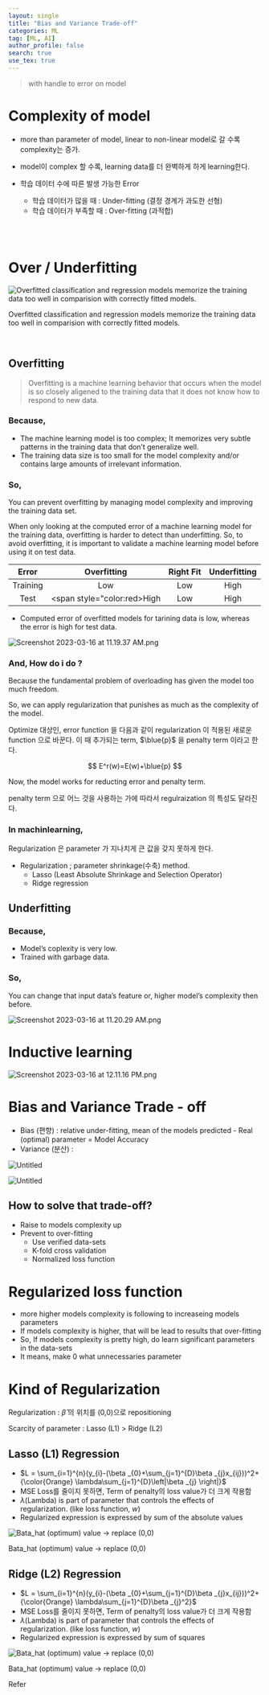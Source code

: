 ```yaml
---
layout: single
title: "Bias and Variance Trade-off"
categories: ML
tag: [ML, AI]
author_profile: false
search: true
use_tex: true
---
```


> with handle to error on model
> 

# Complexity of model

- more than parameter of model, linear to non-linear model로 갈 수록 complexity는 증가.
- model이 complex 할 수록, learning data를 더 완벽하게 하게 learning한다.
- 학습 데이터 수에 따른 발생 가능한 Error
    - 학습 데이터가 많을 때 : Under-fitting (결정 경계가 과도한 선형)
    - 학습 데이터가 부족할 때 : Over-fitting (과적합)

  <br><br>
# Over / Underfitting

![Overfitted classification and regression models memorize the training data too well in comparision with correctly fitted models.](https://github.com/woo-kyu/woo-kyu.github.io/assets/102133610/3f7d5785-d0b8-44bd-b2fe-e62b35622a4f)


Overfitted classification and regression models memorize the training data too well in comparision with correctly fitted models.

<br>

## Overfitting

> Overfitting is a machine learning behavior that occurs when the model is so closely aligened to the training data that it does not know how to respond to new data.
> 

### Because,

- The machine learning model is too complex; It memorizes very subtle patterns in the training data that don’t generalize well.
- The training data size is too small for the model complexity and/or contains large amounts of irrelevant information.

### So,

You can prevent overfitting by managing model complexity and improving the training data set.

When only looking at the computed error of a machine learning model for the training data, overfitting is harder to detect than underfitting. So, to avoid overfitting, it is important to validate a machine learning model before using it on test data.

|   Error   |            Overfitting             | Right Fit  | Underfitting  |
|:---------:|:----------------------------------:|:----------:|:-------------:|
| Training  |                Low                 |    Low     |     High      |
|   Test    | <span style="color:red>High</span> |    Low     |     High      |
- Computed error of overfitted models for tarining data is low, whereas the error is high for test data.

![Screenshot 2023-03-16 at 11.19.37 AM.png](https://s3-us-west-2.amazonaws.com/secure.notion-static.com/cc94fd85-9ad6-4441-9bf6-e0a0fd9710ff/Screenshot_2023-03-16_at_11.19.37_AM.png)

### And, How do i do ?

Because the fundamental problem of overloading has given the model too much freedom.

So, we can apply regularization that punishes as much as the complexity of the model.

Optimize 대상인, error function 을 다음과 같이 regularization 이 적용된 새로운 function 으로 바꾼다. 이 때 추가되는 term, $\blue{p}$ 을 penalty term 이라고 한다.

$$
E^r(w)=E(w)+\blue{p}
$$

Now, the model works for reducting error and penalty term.

penalty term 으로 어느 것을 사용하는 가에 따라서 regulraization 의 특성도 달라진다.

### In machinlearning,

Regularization 은 parameter 가 지나치게 큰 값을 갖지 못하게 한다.

- Regularization ; parameter shrinkage(수축) method.
    - Lasso (Least Absolute Shrinkage and Selection Operator)
    - Ridge regression

## Underfitting

### Because,

- Model’s coplexity is very low.
- Trained with garbage data.

### So,

You can change that input data’s feature or, higher model’s complexity then before.

![Screenshot 2023-03-16 at 11.20.29 AM.png](https://s3-us-west-2.amazonaws.com/secure.notion-static.com/d6c1692b-bbc7-46b6-8d37-d11ba8a75e38/Screenshot_2023-03-16_at_11.20.29_AM.png)

# Inductive learning

![Screenshot 2023-03-16 at 12.11.16 PM.png](https://s3-us-west-2.amazonaws.com/secure.notion-static.com/6b7497f1-9608-4c99-8e12-184e8c12ef48/Screenshot_2023-03-16_at_12.11.16_PM.png)

# Bias and Variance Trade - off

- Bias (편향) : relative under-fitting, mean of the models predicted - Real (optimal) parameter = Model Accuracy
- Variance (분산) :

![Untitled](https://s3-us-west-2.amazonaws.com/secure.notion-static.com/23093f57-fba5-41ac-b6fa-6e13e82263ad/Untitled.png)

![Untitled](https://s3-us-west-2.amazonaws.com/secure.notion-static.com/e9e8d616-a7fb-49f0-b96e-956345f28d6f/Untitled.jpeg)

## How to solve that trade-off?

- Raise to models complexity up
- Prevent to over-fitting
    - Use verified data-sets
    - K-fold cross validation
    - Normalized loss function

# Regularized loss function

- more higher models complexity is following to increaseing models parameters
- If models complexity is higher, that will be lead to results that over-fitting
- So, If models complexity is pretty high, do learn significant parameters in the data-sets
- It means, make 0 what unnecessaries parameter

# Kind of Regularization

Regularization : $\hat{\beta}$ 의 위치를 (0,0)으로 repositioning

Scarcity of parameter : Lasso (L1) > Ridge (L2)

## Lasso (L1) Regression

- $L = \sum_{i=1}^{n}(y_{i}-(\beta _{0}+\sum_{j=1}^{D}\beta _{j}x_{ij}))^2+{\color{Orange} \lambda\sum_{j=1}^{D}\left|\beta _{j} \right|}$
- MSE Loss를 줄이지 못하면, Term of penalty의 loss value가 더 크게 작용함
- $\lambda$(Lambda) is part of parameter that controls the effects of regularization. (like loss function, $w$)
- Regularized expression is expressed by sum of the absolute values

![Bata_hat (optimum) value → replace (0,0)](https://s3-us-west-2.amazonaws.com/secure.notion-static.com/adb9b9bf-9009-4599-ab96-c6f39304a5d2/Untitled.png)

Bata_hat (optimum) value → replace (0,0)

## Ridge (L2) Regression

- $L = \sum_{i=1}^{n}(y_{i}-(\beta _{0}+\sum_{j=1}^{D}\beta _{j}x_{ij}))^2+{\color{Orange} \lambda\sum_{j=1}^{D}\beta _{j}^2}$
- MSE Loss를 줄이지 못하면, Term of penalty의 loss value가 더 크게 작용함
- $\lambda$(Lambda) is part of parameter that controls the effects of regularization. (like loss function, $w$)
- Regularized expression is expressed by sum of squares

![Bata_hat (optimum) value → replace (0,0)](https://s3-us-west-2.amazonaws.com/secure.notion-static.com/1812da0b-c446-480e-8b5d-d84169257f06/Untitled.png)

Bata_hat (optimum) value → replace (0,0)

Refer